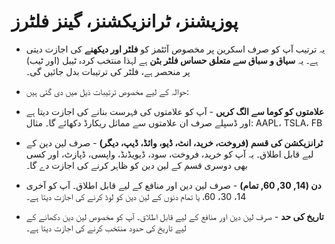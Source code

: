 # **پوزیشنز، ٹرانزیکشنز، گینز فلٹرز**


- یہ ترتیب آپ کو صرف اسکرین پر مخصوص آئٹمز کو **فلٹر اور دیکھنے** کی اجازت دیتی ہے۔  یہ **سیاق و سباق سے متعلق حساس فلٹر بٹن** ہے لہذا منتخب کردہ ٹیبل (اور ٹیب) پر منحصر ہے، فلٹر کی ترتیبات بدل جائیں گی۔
- حوالہ کے لیے مخصوص ترتیبات ذیل میں دی گئی ہیں:

- **علامتوں کو کوما سے الگ کریں** - آپ کو علامتوں کی فہرست بنانے کی اجازت دیتا ہے اور ڈسپلے صرف ان علامتوں سے مماثل ریکارڈ دکھائے گا۔ مثال: AAPL، TSLA، FB
- **ٹرانزیکشن کی قسم (فروخت، خرید، انٹ، ڈیو، وائڈ، ڈیپ، دیگر)** - صرف لین دین کے لیے قابل اطلاق۔ یہ آپ کو خرید، فروخت، سود، ڈیویڈنڈ، واپسی، ڈپازٹ، اور کسی بھی دوسری قسم کے لین دین کو ظاہر کرنے کی اجازت دے گا۔
- **دن (14, 30, 60, تمام)** - صرف لین دین اور منافع کے لیے قابل اطلاق۔ آپ کو آخری 14، 30، 60، یا تمام دنوں کے لین دین کو لوڈ کرنے کی اجازت دیتا ہے۔
- **تاریخ کی حد** - صرف لین دین اور منافع کے لیے قابل اطلاق۔ آپ کو مخصوص لین دین دکھانے کے لیے تاریخ کی حدود منتخب کرنے کی اجازت دیتا ہے۔
